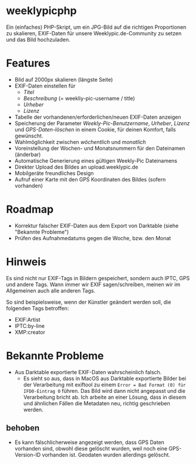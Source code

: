 # weeklypicphp

Ein (einfaches) PHP-Skript, um ein JPG-Bild auf die richtigen Proportionen zu skalieren, EXIF-Daten für unsere Weeklypic.de-Community zu setzen und das Bild hochzuladen.

# Features

* Bild auf 2000px skalieren (längste Seite)
* EXIF-Daten einstellen für
  * *Titel*
  * *Beschreibung* (= weekliy-pic-username / title)
  * *Urheber*
  * *Lizenz*
* Tabelle der vorhandenen/erforderlichen/neuen EXIF-Daten anzeigen
* Speicherung der Parameter *Weekly-Pic-Benutzername*, *Urheber*, *Lizenz* und *GPS-Daten-löschen* in einem Cookie, für deinen Komfort, falls gewünscht.
* Wahlmöglichkeit zwischen *wöchentlich* und *monatlich*
* Voreinstellung der Wochen- und Monatsnummern für den Dateinamen (änderbar)
* Automatische Generierung eines gültigen Weekly-Pic Dateinamens
* Direkter Upload des Bildes an upload.weeklypic.de
* Mobilgeräte freundliches Design
* Aufruf einer Karte mit den GPS Koordinaten des Bildes (sofern vorhanden)

# Roadmap

* Korrektur falscher EXIF-Daten aus dem Export von Darktable (siehe "Bekannte Probleme")
* Prüfen des Aufnahmedatums gegen die Woche, bzw. den Monat

# Hinweis

Es sind nicht nur EXIF-Tags in Bildern gespeichert, sondern auch IPTC, GPS und andere Tags.
Wann immer wir EXIF sagen/schreiben, meinen wir im Allgemeinen auch alle anderen Tags.

So sind beispielsweise, wenn der Künstler geändert werden soll, die folgenden Tags betroffen:
* EXIF:Artist
* IPTC:by-line
* XMP:creator

# Bekannte Probleme

* Aus Darktable exportierte EXIF-Daten wahrscheinlich falsch.
  * Es sieht so aus, dass in MacOS aus Darktable exportierte Bilder bei der Verarbeitung mit exiftool zu einem `Error = Bad Format (0) für IFD0-Eintrag 0` führen. Das Bild wird dann nicht angepasst und die Verarbeitung bricht ab. Ich arbeite an einer Lösung, dass in diesem und ähnlichen Fällen die Metadaten neu, richtig geschrieben werden.

## behoben 

* Es kann fälschlicherweise angezeigt werden, dass GPS Daten vorhanden sind, obwohl diese gelöscht wurden, weil noch eine GPS-Version-ID vorhanden ist. Geodaten wurden allerdings gelöscht. 
